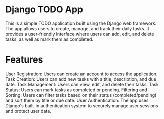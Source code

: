 # Django TODO App
This is a simple TODO application built using the Django web framework. The app allows users to create, manage, and track their daily tasks. It provides a user-friendly interface where users can add, edit, and delete tasks, as well as mark them as completed.

# Features
User Registration: Users can create an account to access the application.
Task Creation: Users can add new tasks with a title, description, and due date.
Task Management: Users can view, edit, and delete their tasks.
Task Status: Users can mark tasks as completed or pending.
Filtering and Sorting: Users can filter tasks based on their status (completed/pending) and sort them by title or due date.
User Authentication: The app uses Django's built-in authentication system to securely manage user sessions and protect user data.
